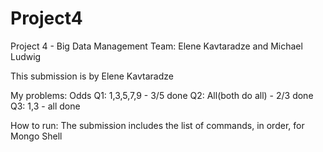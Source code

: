 # Project4
Project 4 - Big Data Management
Team: Elene Kavtaradze and Michael Ludwig

This submission is by Elene Kavtaradze

My problems: Odds
Q1: 1,3,5,7,9  - 3/5 done
Q2: All(both do all) - 2/3 done
Q3: 1,3 - all done

How to run:
	The submission includes the list of commands, in order, for Mongo Shell
